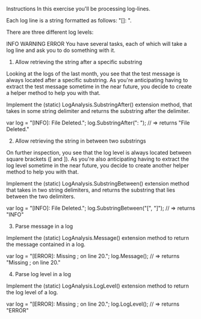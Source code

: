 Instructions
In this exercise you'll be processing log-lines.

Each log line is a string formatted as follows: "[<LEVEL>]: <MESSAGE>".

There are three different log levels:

INFO
WARNING
ERROR
You have several tasks, each of which will take a log line and ask you to do something with it.

1. Allow retrieving the string after a specific substring

Looking at the logs of the last month, you see that the test message is always located after a specific substring. As you're anticipating having to extract the test message sometime in the near future, you decide to create a helper method to help you with that.

Implement the (static) LogAnalysis.SubstringAfter() extension method, that takes in some string delimiter and returns the substring after the delimiter.

var log = "[INFO]: File Deleted.";
log.SubstringAfter(": "); // => returns "File Deleted."

2. Allow retrieving the string in between two substrings

On further inspection, you see that the log level is always located between square brackets ([ and ]). As you're also anticipating having to extract the log level sometime in the near future, you decide to create another helper method to help you with that.

Implement the (static) LogAnalysis.SubstringBetween() extension method that takes in two string delimiters, and returns the substring that lies between the two delimiters.

var log = "[INFO]: File Deleted.";
log.SubstringBetween("[", "]"); // => returns "INFO"

3. Parse message in a log

Implement the (static) LogAnalysis.Message() extension method to return the message contained in a log.

var log = "[ERROR]: Missing ; on line 20.";
log.Message(); // => returns "Missing ; on line 20."

4. Parse log level in a log

Implement the (static) LogAnalysis.LogLevel() extension method to return the log level of a log.

var log = "[ERROR]: Missing ; on line 20.";
log.LogLevel(); // => returns "ERROR"
